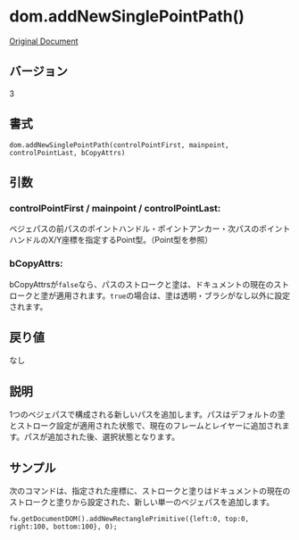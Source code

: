 # dom.addNewSinglePointPath()

[Original Document](http://help.adobe.com/en_US/fireworks/cs/extend/WS5b3ccc516d4fbf351e63e3d1183c94856c-7f78.html)

## バージョン

3

## 書式

```
dom.addNewSinglePointPath(controlPointFirst, mainpoint, controlPointLast, bCopyAttrs)
```

## 引数

### controlPointFirst / mainpoint / controlPointLast:

ベジェパスの前パスのポイントハンドル・ポイントアンカー・次パスのポイントハンドルのX/Y座標を指定するPoint型。（Point型を参照）

### bCopyAttrs:

bCopyAttrsが```false```なら、パスのストロークと塗は、ドキュメントの現在のストロークと塗が適用されます。```true```の場合は、塗は透明・ブラシがなし以外に設定されます。

## 戻り値

なし

## 説明

1つのベジェパスで構成される新しいパスを追加します。パスはデフォルトの塗とストローク設定が適用された状態で、現在のフレームとレイヤーに追加されます。パスが追加された後、選択状態となります。

## サンプル

次のコマンドは、指定された座標に、ストロークと塗りはドキュメントの現在のストロークと塗りから設定された、新しい単一のベジェパスを追加します。

```
fw.getDocumentDOM().addNewRectanglePrimitive({left:0, top:0, right:100, bottom:100}, 0);
```
